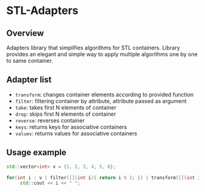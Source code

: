 # STL-Adapters

## Overview

Adapters library that simplifies algorithms for STL containers. Library provides an elegant and simple way to apply multiple algorithms one by one to same container.

## Adapter list

- ```transform```: changes container elements according to provided function
- ```filter```: filtering container by attribute, attribute passed as argument
- ```take```: takes first N elements of container
- ```drop```: skips first N elements of container
- ```reverse```: reverses container
- ```keys```: returns keys for associative containers
- ```values```: returns values for associative containers

## Usage example

```cpp
std::vector<int> v = {1, 2, 3, 4, 5, 6};

for(int i : v | filter([](int i){ return i % 2; }) | transform([](int i){ return i * i; }))
     std::cout << i << " ";
```
